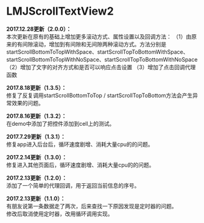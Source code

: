 # LMJScrollTextView2

**2017.12.28更新（2.0.0）：**                                    
本次更新在原有的基础上增加更多滚动方式、属性设置以及回调方法：
（1）由原来的有间隙滚动，增加到有间隙和无间隙两种滚动方式。方法分别是startScrollBottomToTopWithSpace、startScrollTopToBottomWithSpace、startScrollBottomToTopWithNoSpace、startScrollTopToBottomWithNoSpace
（2）增加了文字的对齐方式和是否可以响应点击设置
（3）增加了点击回调代理函数


**2017.8.18更新（1.3.5）：**                                 
修复了反复调用startScrollBottomToTop / startScrollTopToBottom方法会产生异常效果的问题。                  
                     
**2017.8.16更新（1.3.2）：**                                          
在demo中添加了把控件添加到cell上的测试。           
                
**2017.7.29更新（1.3.1）：**                                                       
修复app进入后台后，循环速度剧增、消耗大量cpu的的问题。             
            
**2017.2.14更新（1.3.0）：**                         
修复进入其他页面后，循环速度剧增、消耗大量cpu的的问题。            
                
**2017.2.13更新（1.2.0）：**                             
添加了一个简单的代理回调，用于返回当前信息的序号。            
   
**2017.2.13更新（1.1.0）：**                        
有朋友说第一条数据走了两次，后来查找一下原因发现是定时器的问题。                   
修改后取消使用定时器，改用循环调用实现。              


      

                    
               
